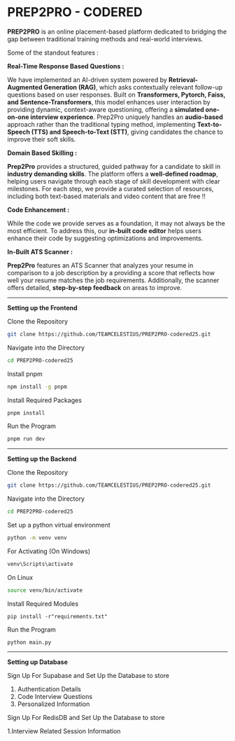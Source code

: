 # PREP2PRO - CODERED



**PREP2PRO** is an online placement-based platform dedicated to bridging the gap between traditional training methods and real-world interviews.

Some of the standout features : 

**Real-Time Response Based Questions :**

We have implemented an AI-driven system powered by **Retrieval-Augmented Generation (RAG)**, which asks contextually relevant follow-up questions based on user responses. Built on **Transformers, Pytorch, Faiss, and Sentence-Transformers**, this model enhances user interaction by providing dynamic, context-aware questioning, offering a **simulated one-on-one interview experience**. Prep2Pro uniquely handles an **audio-based** approach rather than the traditional typing method, implementing **Text-to-Speech (TTS) and Speech-to-Text (STT)**, giving candidates the chance to improve their soft skills.

**Domain Based Skilling :**

**Prep2Pro** provides a structured, guided pathway for a candidate to skill in **industry demanding skills**.  The platform offers a **well-defined roadmap**, helping users navigate through each stage of skill development with clear milestones. For each step, we provide a curated selection of resources, including both text-based materials and video content that are free !!

**Code Enhancement :**

While the code we provide serves as a foundation, it may not always be the most efficient. To address this, our **in-built code editor** helps users enhance their code by suggesting optimizations and improvements. 

**In-Built ATS Scanner :**

**Prep2Pro** features an ATS Scanner that analyzes your resume in comparison to a job description by a providing a score that reflects how well your resume matches the job requirements. Additionally, the scanner offers detailed, **step-by-step feedback** on areas to improve.


_______________________________________________________________________________________________________________________________________________________________________________________________________


**Setting up the Frontend**

Clone the Repository
```bash
git clone https://github.com/TEAMCELESTIUS/PREP2PRO-codered25.git
```

Navigate into the Directory
```bash
cd PREP2PRO-codered25
```


Install pnpm 
```bash
npm install -g pnpm
```

Install Required Packages
```bash
pnpm install
```

Run the Program
```bash
pnpm run dev
```

________________________________________________________________________________________________________________________________________________________________________________________________________

**Setting up the Backend**


Clone the Repository
```bash
git clone https://github.com/TEAMCELESTIUS/PREP2PRO-codered25.git
```

Navigate into the Directory
```bash
cd PREP2PRO-codered25
```

Set up a python virtual environment
```bash
python -m venv venv
```

For Activating (On Windows)
```bash
venv\Scripts\activate
```

On Linux
```bash
source venv/bin/activate
```

Install Required Modules
```
pip install -r"requirements.txt"
```

Run the Program
```
python main.py
```

_______________________________________________________________________________________________________________________________________________________________________________________________________

**Setting up Database**

Sign Up For Supabase and Set Up the Database to store

1. Authentication Details
2. Code Interview Questions
3. Personalized Information

Sign Up For RedisDB and Set Up the Database to store

1.Interview Related Session Information
